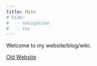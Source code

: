 ```yaml
---
title: Main
# hide:
#   - navigation
#   - toc
---
```


Welcome to my website/blog/wiki.

[Old Website](./bb)
